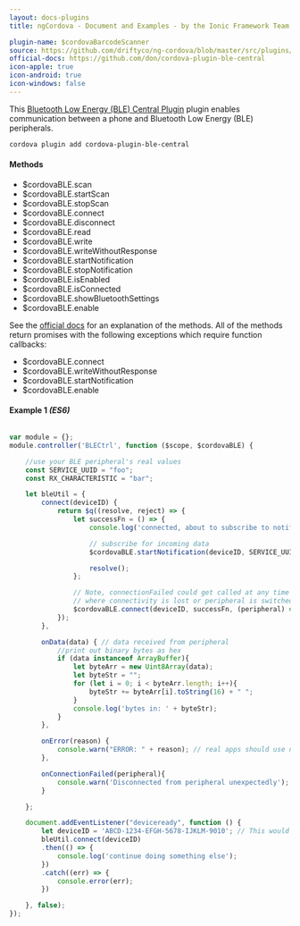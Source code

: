```yaml
---
layout: docs-plugins
title: ngCordova - Document and Examples - by the Ionic Framework Team

plugin-name: $cordovaBarcodeScanner
source: https://github.com/driftyco/ng-cordova/blob/master/src/plugins/ble.js
official-docs: https://github.com/don/cordova-plugin-ble-central
icon-apple: true
icon-android: true
icon-windows: false
---
```


This [Bluetooth Low Energy (BLE) Central Plugin](https://github.com/don/cordova-plugin-ble-central) plugin enables communication between a phone and Bluetooth Low Energy (BLE) peripherals.

```bash
cordova plugin add cordova-plugin-ble-central
```


#### Methods

* $cordovaBLE.scan
* $cordovaBLE.startScan
* $cordovaBLE.stopScan
* $cordovaBLE.connect
* $cordovaBLE.disconnect
* $cordovaBLE.read
* $cordovaBLE.write
* $cordovaBLE.writeWithoutResponse
* $cordovaBLE.startNotification
* $cordovaBLE.stopNotification
* $cordovaBLE.isEnabled
* $cordovaBLE.isConnected
* $cordovaBLE.showBluetoothSettings
* $cordovaBLE.enable

See the [official docs](https://github.com/don/cordova-plugin-ble-central) for an explanation of the methods. All of the methods return promises with the following exceptions which require function callbacks:

* $cordovaBLE.connect
* $cordovaBLE.writeWithoutResponse
* $cordovaBLE.startNotification
* $cordovaBLE.enable

#### Example 1 *(ES6)*

```javascript

var module = {};
module.controller('BLECtrl', function ($scope, $cordovaBLE) {

	//use your BLE peripheral's real values
	const SERVICE_UUID = "foo";
	const RX_CHARACTERISTIC = "bar";

	let bleUtil = {
		connect(deviceID) {
			return $q((resolve, reject) => {
				let successFn = () => {
					console.log('connected, about to subscribe to notifications');

					// subscribe for incoming data
					$cordovaBLE.startNotification(deviceID, SERVICE_UUID, RX_CHARACTERISTIC, (data) => this.onData(data), (err)=> this.onError(err));

					resolve();
				};

				// Note, connectionFailed could get called at any time in situations
				// where connectivity is lost or peripheral is switched off so we can't use the promise based approach of the ngCordova wrapper
				$cordovaBLE.connect(deviceID, successFn, (peripheral) => this.onConnectionFailed(peripheral));
			});
		},

		onData(data) { // data received from peripheral
			//print out binary bytes as hex
			if (data instanceof ArrayBuffer){
				let byteArr = new Uint8Array(data);
				let byteStr = "";
				for (let i = 0; i < byteArr.length; i++){
					byteStr += byteArr[i].toString(16) + " ";
				}
				console.log('bytes in: ' + byteStr);
			}
		},

		onError(reason) {
			console.warn("ERROR: " + reason); // real apps should use notification.alert
		},

		onConnectionFailed(peripheral){
			console.warn('Disconnected from peripheral unexpectedly');
		}

	};

	document.addEventListener("deviceready", function () {
		let deviceID = 'ABCD-1234-EFGH-5678-IJKLM-9010'; // This would be a real UUID obtained by using $cordovaBLE.scan
		bleUtil.connect(deviceID)
		.then(() => {
			console.log('continue doing something else');
		})
		.catch((err) => {
			console.error(err);
		})

	}, false);
});
```
